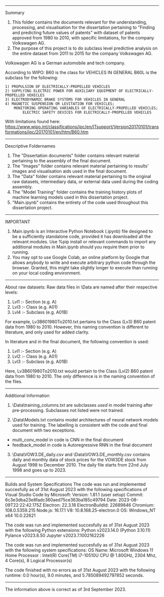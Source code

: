 ***************
Summary

1) This folder contains the documents relevant for the understanding, processing, and visualisation for the dissertation pertaining to "Finding and predicting future values of patents" with dataset of patents approved from 1980 to 2010, with specific limitations, for the company Volkswagen AG. 
2) The purpose of this project is to do subclass level predictive analysis on the entire dataset from 2011 to 2015 for the company Volkswagen AG.

Volkswagen AG is a German automobile and tech company. 

According to WIPO:
B60 is the class for VEHICLES IN GENERAL
B60L is the subclass for the following: 

	1) PROPULSION OF ELECTRICALLY-PROPELLED VEHICLES
	2) SUPPLYING ELECTRIC POWER FOR AUXILIARY EQUIPMENT OF ELECTRICALLY-PROPELLED VEHICLES
	3) ELECTRODYNAMIC BRAKE SYSTEMS FOR VEHICLES IN GENERAL
	4) MAGNETIC SUSPENSION OR LEVITATION FOR VEHICLES; 
	    MONITORING OPERATING VARIABLES OF ELECTRICALLY-PROPELLED VEHICLES; 
            ELECTRIC SAFETY DEVICES FOR ELECTRICALLY-PROPELLED VEHICLES

With limitations found here: https://www.wipo.int/classifications/ipc/en/ITsupport/Version20170101/transformations/ipc/20170101/en/htm/B60.htm

***************
Descriptive Foldernames

1) The "Dissertation documents" folder contains relevant material pertaining to the assembly of the final document.
2) The "Images" folder contains relevant material pertaining to results' images and visualisation aids used in the final document. 
3) The "Data" folder contains relevant material pertaining to the original raw datasets, intermediary data, or external data used during the coding assembly.
4) The "Model Training" folder contains the training history plots of machine learning models used in this dissertation project.
4) "Main.ipynb" contains the entirety of the code used throughout this dissertation project.

***************
IMPORTANT

1) Main.ipynb is an Interactive Python Notebook (.ipynb) file designed to be a sufficiently standalone code, provided it has downloaded all the relevant modules. Use %pip install or relevant commands to import any additional modules in Main.ipynb should you require them prior to running.
2) You may opt to use Google Colab, an online platform by Google that allows anybody to write and execute arbitrary python code through the browser. Granted, this might take slightly longer to execute than running on your local coding environment.

***************
About raw datasets:
Raw data files in \Data are named after their respective levels: 

1) Lvl1 :- Section (e.g. A)
2) Lvl3 :- Class (e.g. A01)
3) Lvl4 :- Subclass (e.g. A01B)

For example, Lv3B601980To2010.txt pertains to the Class (Lv3) B60 patent data from 1980 to 2010. However, this naming convention is different to literature, and only used for added clarity. 

In literature and in the final document, the following convention is used:

1) Lvl1 :- Section (e.g. A)
2) Lvl2 :- Class (e.g. A01)
3) Lvl3 :- Subclass (e.g. A01B)

Here, Lv3B601980To2010.txt would pertain to the Class (Lvl2) B60 patent data from 1980 to 2010. The only difference is in the naming convention of the files.

***************
Additional Information

1) \Data\training_columns.txt are subclasses *used* in model training after pre-processing. Subclasses not listed were not trained.

2) \Data\Models.txt contains model architectures of neural network models used for training. The labelling is consistent with the code and final document with two exceptions.
 - multi_conv_model in code is CNN in the final document
 - feedback_model in code is Autoregressive RNN in the final document 

3) \Data\VOW3.DE_daily.csv and \Data\VOW3.DE_monthly.csv contains daily and monthly data of stock prices for the VOW3DE stock from August 1998 to December 2010. The daily file starts from 22nd July 1998 and goes up to 2023.

***************
Builds and System Specifications
The code was run and implemented succesfully as of 31st August 2023 with the following specifications of Visual Studio Code by Microsoft:
Version: 1.81.1 (user setup)
Commit: 6c3e3dba23e8fadc360aed75ce363ba185c49794
Date: 2023-08-09T22:22:42.175Z
Electron: 22.3.18
ElectronBuildId: 22689846
Chromium: 108.0.5359.215
Node.js: 16.17.1
V8: 10.8.168.25-electron.0
OS: Windows_NT x64 10.0.22621

The code was run and implemented succesfully as of 31st August 2023 with the following Python extensions:
Python v2023.14.0 (Python 3.10.11)
Pylance v2023.8.50 
Jupyter v2023.7.1002162226

The code was run and implemented succesfully as of 31st August 2023 with the following system specifications:
OS Name: Microsoft Windows 11 Home
Processor : Intel(R) Core(TM) i7-10510U CPU @ 1.80GHz, 2304 Mhz, 4 Core(s), 8 Logical Processor(s)

The code finished with no errors as of 31st August 2023 with the following runtime:
0.0 hour(s), 9.0 minutes, and 5.785089492797852 seconds.

***************
The information above is correct as of 3rd September 2023.
